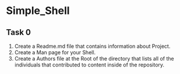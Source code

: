 # Simple_Shell
## Task 0

 1. Create a Readme.md file that contains information about Project.
 2. Create a Man page for your Shell.
 3. Create a Authors file at the Root of the directory that lists all of the individuals that contributed to content inside of the repository.
<!--stackedit_data:
eyJoaXN0b3J5IjpbLTMzODg5ODM0Ml19
-->